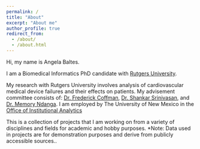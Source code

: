 ```yaml
---
permalink: /
title: "About"
excerpt: "About me"
author_profile: true
redirect_from: 
  - /about/
  - /about.html
---
```


Hi, my name is Angela Baltes.

I am a Biomedical Informatics PhD candidate with [Rutgers University](https://www.rutgers.edu").

My research with Rutgers University involves analysis of cardiovascular medical device failures and their effects on patients. My advisement committee consists of: [Dr. Frederick Coffman](https://apps.shp.rutgers.edu/projects/facultyLocator/profile1.cfm?RUID=coffmafd"), [Dr. Shankar Srinivasan](https://apps.shp.rutgers.edu/projects/facultyLocator/profile1.cfm?RUID=srinivsh"), and [Dr. Memory Ndanga](https://apps.shp.rutgers.edu/projects/facultyLocator/profile1.cfm?RUID=ndangame"). I am employed by The University of New Mexico in the [Office of Institutional Analytics](http://oia.unm.edu/")

This is a collection of projects that I am working on from a variety of disciplines and fields for academic and hobby purposes.
*Note: Data used in projects are for demonstration purposes and derive from publicly accessible sources..


